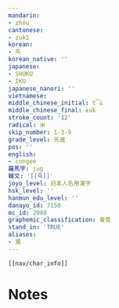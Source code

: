 ```yaml
---
mandarin:
- zhōu
cantonese:
- zuk1
korean:
- 죽
korean_native: ''
japanese:
- SHUKU
- IKU
japanese_nanori: ''
vietnamese:
middle_chinese_initial: t͡ɕ
middle_chinese_final: ɨuk
stroke_count: '12'
radical: 米
skip_number: 1-3-9
grade_level: 先進
pos: ''
english:
- congee
羅馬字: jug
韓文: '[[죽]]'
joyo_level: 日本人名用漢字
hsk_level: ''
hanmun_edu_level: ''
danayo_id: 7150
mc_id: 2080
graphemic_classification: 會意
stand_in: 'TRUE'
aliases:
- 鬻
---
```

```meta-bind-embed
[[nav/char_info]]
```

# Notes
